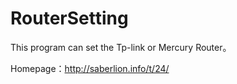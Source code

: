 RouterSetting
=============

This program can set the Tp-link or Mercury Router。

Homepage：http://saberlion.info/t/24/

